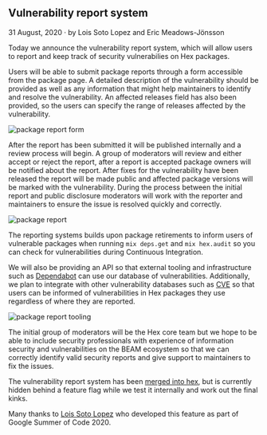 ## Vulnerability report system

<div class="subtitle"><time datetime="2020-08-31T00:00:00Z">31 August, 2020</time> · by Lois Soto Lopez and Eric Meadows-Jönsson</div>

Today we announce the vulnerability report system, which will allow users to report and keep track of security vulnerabilies on Hex packages.

Users will be able to submit package reports through a form accessible from the package page. A detailed description of the vulnerability should be provided as well as any information that might help maintainers to identify and resolve the vulnerability. An affected releases field has also been provided, so the users can specify the range of releases affected by the vulnerability.

![package report form](/images/blog/write-report.png)

After the report has been submitted it will be published internally and a review process will begin. A group of moderators will review and either accept or reject the report, after a report is accepted package owners will be notified about the report. After fixes for the vulnerability have been released the report will be made public and affected package versions will be marked with the vulnerability. During the process between the initial report and public disclosure moderators will work with the reporter and maintainers to ensure the issue is resolved quickly and correctly.

![package report](/images/blog/show-report.png)

The reporting systems builds upon package retirements to inform users of vulnerable packages when running `mix deps.get` and `mix hex.audit` so you can check for vulnerabilities during Continuous Integration.

We will also be providing an API so that external tooling and infrastructure such as [Dependabot](https://dependabot.com/) can use our database of vulnerabilities. Additionally, we plan to integrate with other  vulnerability databases such as [CVE](https://cve.mitre.org/) so that users can be informed of vulnerabilities in Hex packages they use regardless of where they are reported.

![package report tooling](/images/blog/report-tooling.png)

The initial group of moderators will be the Hex core team but we hope to be able to include security professionals with experience of information security and vulnerabilities on the BEAM ecosystem so that we can correctly identify valid security reports and give support to maintainers to fix the issues.

The vulnerability report system has been [merged into hex](https://github.com/hexpm/hexpm/pull/957), but is currently hidden behind a feature flag while we test it internally and work out the final kinks.

Many thanks to [Lois Soto Lopez](https://twitter.com/loissotolopez) who developed this feature as part of Google Summer of Code 2020.
